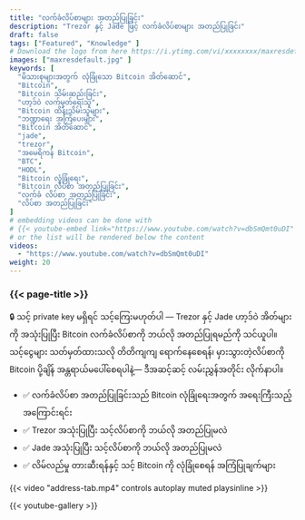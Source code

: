 ```yaml
---
title: "လက်ခံလိပ်စာများ အတည်ပြုခြင်း"
description: "Trezor နှင့် Jade ဖြင့် လက်ခံလိပ်စာများ အတည်ပြုခြင်း"
draft: false
tags: ["Featured", "Knowledge" ]
# Download the logo from here https://i.ytimg.com/vi/xxxxxxxx/maxresdefault.jpg
images: ["maxresdefault.jpg" ]
keywords: [
  "မိသားစုများအတွက် လုံခြုံသော Bitcoin အိတ်ဆောင်",
  "Bitcoin",
  "Bitcoin သိမ်းဆည်းခြင်း",
  "ဟာ့ဒ်ဝဲ လက်မှတ်ရေးသူ",
  "Bitcoin ထိန်းသိမ်းသူများ",
  "ဘဏ္ဍာရေး အကြံပေးများ",
  "Bitcoin အိတ်ဆောင်",
  "jade",
  "trezor",
  "အမေရိကန် Bitcoin",
  "BTC",
  "HODL",
  "Bitcoin လုံခြုံရေး",
  "Bitcoin လိပ်စာ အတည်ပြုခြင်း",
  "လက်ခံ လိပ်စာ အတည်ပြုခြင်း",
  "လိပ်စာ အတည်ပြုခြင်း" 
]
# embedding videos can be done with 
# {{< youtube-embed link="https://www.youtube.com/watch?v=dbSmQmt0uDI" >}}
# or the list will be rendered below the content
videos:
  - "https://www.youtube.com/watch?v=dbSmQmt0uDI"
weight: 20
---
```


### {{< page-title >}}  

🔒 သင့် private key မရှိရင် သင့်ကြေးမဟုတ်ပါ — Trezor နှင့် Jade ဟာ့ဒ်ဝဲ အိတ်များကို အသုံးပြုပြီး Bitcoin လက်ခံလိပ်စာကို ဘယ်လို အတည်ပြုရမည်ကို သင်ယူပါ။ သင့်ငွေများ သတ်မှတ်ထားသလို တိတိကျကျ ရောက်နေစေရန်၊ မှားသွားတဲ့လိပ်စာကို Bitcoin ပို့ချိန် အန္တရာယ်မပေါ်စေရပါနဲ့— ဒီအဆင့်ဆင့် လမ်းညွှန်အတိုင်း လိုက်နာပါ။

- ✅ လက်ခံလိပ်စာ အတည်ပြုခြင်းသည် Bitcoin လုံခြုံရေးအတွက် အရေးကြီးသည့် အကြောင်းရင်း
- ✅ Trezor အသုံးပြုပြီး သင့်လိပ်စာကို ဘယ်လို အတည်ပြုမလဲ
- ✅ Jade အသုံးပြုပြီး သင့်လိပ်စာကို ဘယ်လို အတည်ပြုမလဲ
- ✅ လိမ်လည်မှု တားဆီးရန်နှင့် သင့် Bitcoin ကို လုံခြုံစေရန် အကြံပြုချက်များ


{{< video "address-tab.mp4" controls  autoplay muted playsinline >}}



{{< youtube-gallery >}}